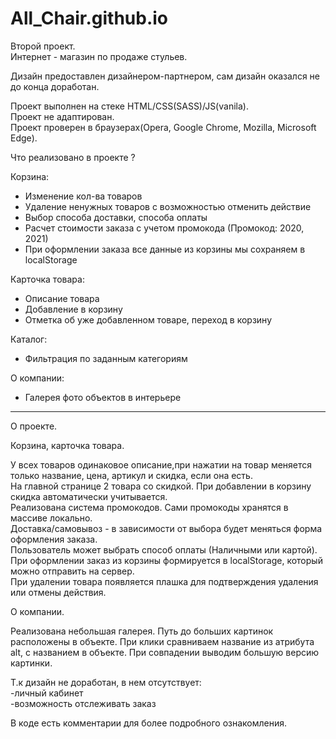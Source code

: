 # All_Chair.github.io
Второй проект.<br>
Интернет - магазин по продаже стульев.<br>

Дизайн предоставлен дизайнером-партнером, сам дизайн оказался не до конца доработан.<br>

Проект выполнен на стеке HTML/CSS(SASS)/JS(vanila).<br>
Проект не адаптирован.<br>
Проект проверен в браузерах(Opera, Google Chrome, Mozilla, Microsoft Edge).<br>

Что реализовано в проекте ?<br>

Корзина:
- Изменение кол-ва товаров
- Удаление ненужных товаров с возможностью отменить действие
- Выбор способа доставки, способа оплаты
- Расчет стоимости заказа с учетом промокода (Промокод: 2020, 2021)
- При оформлении заказа все данные из корзины мы сохраняем в localStorage

Карточка товара:
- Описание товара
- Добавление в корзину
- Отметка об уже добавленном товаре, переход в корзину

Каталог:
- Фильтрация по заданным категориям

О компании:
- Галерея фото объектов в интерьере
<hr>

О проекте.

Корзина, карточка товара.<br>

У всех товаров одинаковое описание,при нажатии на товар меняется только название, цена, артикул и скидка, если она есть.<br>
На главной странице 2 товара со скидкой. При добавлении в корзину скидка автоматически учитывается.<br>
Реализована система промокодов. Сами промокоды хранятся в массиве локально.<br>
Доставка/самовывоз - в зависимости от выбора будет меняться форма оформления заказа.<br>
Пользователь может выбрать способ оплаты (Наличными или картой).<br>
При оформлении заказ из корзины формируется в localStorage, который можно отправить на сервер.<br>
При удалении товара появляется плашка для подтверждения удаления или отмены действия.<br>

О компании.

Реализована небольшая галерея. Путь до больших картинок расположены в объекте.
При клики сравниваем название из атрибута alt, с названием в объекте.
При совпадении выводим большую версию картинки.

Т.к дизайн не доработан, в нем отсутствует:<br>
-личный кабинет<br>
-возможность отслеживать заказ<br>

В коде есть комментарии для более подробного ознакомления.
